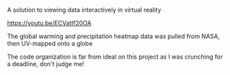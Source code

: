 A solution to viewing data interactively in virtual reality

https://youtu.be/ECVatIf20OA 

The global warming and precipitation heatmap data was pulled from NASA, then UV-mapped onto a globe

The code organization is far from ideal on this project as I was crunching for a deadline, don't judge me!
